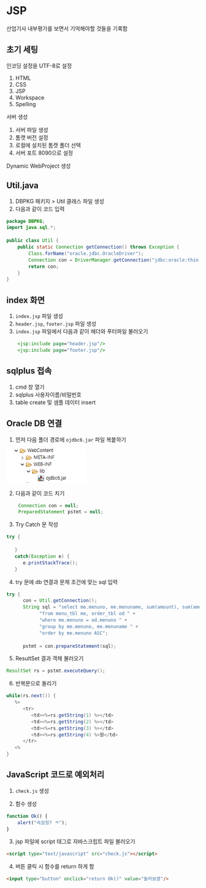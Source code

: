# JSP

산업기사 내부평가를 보면서 기억해야할 것들을 기록함

## 초기 세팅

인코딩 설정을 UTF-8로 설정

1. HTML
2. CSS
3. JSP
4. Workspace
5. Spelling

서버 생성

1. 서버 파일 생성
2. 톰캣 버전 설정
3. 로컬에 설치된 톰캣 폴더 선택
4. 서버 포트 8090으로 설정

Dynamic WebProject 생성

## Util.java

1. DBPKG 패키지 > Util 클래스 파일 생성
2. 다음과 같이 코드 입력
```java
package DBPKG;
import java.sql.*;

public class Util {
	public static Connection getConnection() throws Exception {
		Class.forName("oracle.jdbc.OracleDriver");
		Connection con = DriverManager.getConnection("jdbc:oracle:thin:@//localhost:1521/xe", "system", "1234");
		return con;
	}
}

```

## index 화면

1. `index.jsp` 파일 생성
2. `header.jsp`, `footer.jsp` 파일 생성
3. `index.jsp` 파일에서 다음과 같이 헤더와 푸터파일 불러오기

```jsp
	<jsp:include page="header.jsp"/>
	<jsp:include page="footer.jsp"/>
```

## sqlplus 접속

1. cmd 창 열기
2. sqlplus 사용자이름/비밀번호
3. table create 및 샘플 데이터 insert

## Oracle DB 연결

1. 먼저 다음 폴더 경로에 `ojdbc6.jar` 파일 복붙하기  

![](/Image/ojdbc6.png)

2. 다음과 같이 코드 치기
   ```java
    Connection con = null;
    PreparedStatement pstmt = null;
   ```
3. Try Catch 문 작성
```java
try {

   }
   catch(Exception e) {
      e.printStackTrace();
   }
```
4. try 문에 db 연결과 문제 조건에 맞는 sql 입력
```java
try {
      con = Util.getConnection();
      String sql = "select me.menuno, me.menuname, sum(amount), sum(amount * price) " +
            "from menu_tbl me, order_tbl od " +
            "where me.menuno = od.menuno " + 
            "group by me.menuno, me.menuname " +
            "order by me.menuno ASC";

      pstmt = con.prepareStatement(sql);
```
5. ResultSet 결과 객체 불러오기
```java
ResultSet rs = pstmt.executeQuery();
```
6. 반복문으로 돌리기
```java
while(rs.next()) {
   %>
      <tr>
         <td><%=rs.getString(1) %></td>
         <td><%=rs.getString(2) %></td>
         <td><%=rs.getString(3) %></td>
         <td><%=rs.getString(4) %>원</td>
      </tr>
   <% 
}
```
## JavaScript 코드로 예외처리

1. `check.js` 생성

2. 함수 생성
```js
function Ok() {
	alert("속았징? ㅋ");
}
```
3. jsp 파일에 script 태그로 자바스크립트 파일 불러오기
```html
<script type="text/javascript" src="check.js"></script>
```
4. 버튼 클릭 시 함수를 return 하게 함
```html
<input type="button" onclick="return Ok()" value="눌러보셈"/>
```